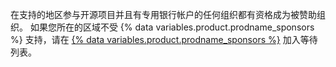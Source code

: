 在支持的地区参与开源项目并且有专用银行帐户的任何组织都有资格成为被赞助组织。 如果您所在的区域不受 {% data variables.product.prodname_sponsors %} 支持，请在 [{% data variables.product.prodname_sponsors %}](https://github.com/sponsors) 加入等待列表。
